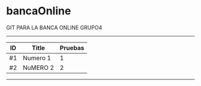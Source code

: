 # bancaOnline
GIT PARA LA BANCA ONLINE GRUPO4
___
| ID | Title   | Pruebas |
|---|----------|---------|
|#1 | Numero 1 |    1    |
|#2 | NuMERO 2 |    2    |
---
